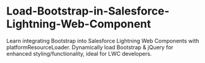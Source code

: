 # Load-Bootstrap-in-Salesforce-Lightning-Web-Component
Learn integrating Bootstrap into Salesforce Lightning Web Components with platformResourceLoader. Dynamically load Bootstrap &amp; jQuery for enhanced styling/functionality, ideal for LWC developers.
